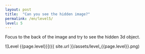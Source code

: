 ```yaml
---
layout: post
title:  "Can you see the hidden image?"
permalink: /en/level5/
level: 5
---
```

Focus to the back of the image and try to see the hidden 3d object.

![Level {{page.level}}]({{ site.url }}/assets/level_{{page.level}}.png)